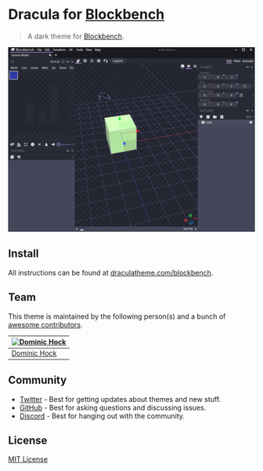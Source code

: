 # Dracula for [Blockbench](https://www.blockbench.net/)

> A dark theme for [Blockbench](https://www.blockbench.net/).

![Screenshot](./screenshot.png)

## Install

All instructions can be found at [draculatheme.com/blockbench](https://draculatheme.com/blockbench).

## Team

This theme is maintained by the following person(s) and a bunch of [awesome contributors](https://github.com/dracula/blockbench/graphs/contributors).

| [![Dominic Hock](https://github.com/subtixx.png?size=100)](https://github.com/subtixx) |
| -------------------------------------------------------------------------------------- |
| [Dominic Hock](https://github.com/subtixx)                                             |

## Community

- [Twitter](https://twitter.com/draculatheme) - Best for getting updates about themes and new stuff.
- [GitHub](https://github.com/dracula/dracula-theme/discussions) - Best for asking questions and discussing issues.
- [Discord](https://draculatheme.com/discord-invite) - Best for hanging out with the community.

## License

[MIT License](./LICENSE)
